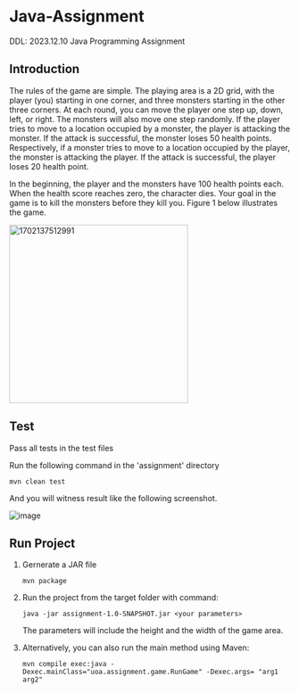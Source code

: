 # Java-Assignment
DDL: 2023.12.10 Java Programming Assignment

## Introduction

The rules of the game are simple. The playing area is a 2D grid, with the player (you) starting in one
corner, and three monsters starting in the other three corners. At each round, you can move the
player one step up, down, left, or right. The monsters will also move one step randomly. If the player
tries to move to a location occupied by a monster, the player is attacking the monster. If the attack
is successful, the monster loses 50 health points. Respectively, if a monster tries to move to a location
occupied by the player, the monster is attacking the player. If the attack is successful, the player loses
20 health point.
>
In the beginning, the player and the monsters have 100 health points each. When the health score
reaches zero, the character dies. Your goal in the game is to kill the monsters before they kill you.
Figure 1 below illustrates the game.

<img width="320" alt="1702137512991" src="https://github.com/Douglas2oo/Java-Assignment/assets/119099260/c05ce98d-9df3-49a8-b97b-48152f87ea42">

## Test

Pass all tests in the test files
   
Run the following command in the 'assignment' directory
   ```console
   mvn clean test
   ```
And you will witness result like the following screenshot.

![image](https://github.com/Douglas2oo/Java-Assignment/assets/119099260/89e35820-bd92-4f61-8a51-7cf70aa9e481)

## Run Project

1. Gernerate a JAR file
   ```console
   mvn package
   ```
   
2. Run the project from the target folder with command:
   ```console
   java -jar assignment-1.0-SNAPSHOT.jar <your parameters>
   ```
   The parameters will include the height and the width of the game area.
   
3. Alternatively, you can also run the main method using Maven:
   ```console
   mvn compile exec:java -Dexec.mainClass="uoa.assignment.game.RunGame" -Dexec.args= "arg1 arg2"
   ```


